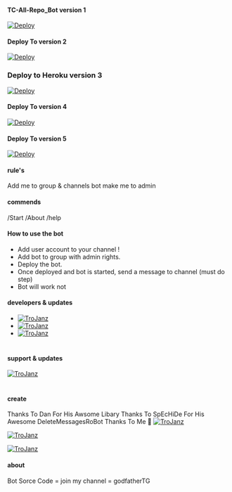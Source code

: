 #### TC-All-Repo_Bot version 1
[![Deploy](https://www.herokucdn.com/deploy/button.svg)](https://heroku.com/deploy?template=https://github.com/godfatherTG/TC-All-Repo-_Bot/pulls)
#### Deploy To version 2
[![Deploy](https://www.herokucdn.com/deploy/button.svg)](https://heroku.com/deploy?template=https://github.com/godfatherTG/TC-All-Repo-_Bot/pulls)


### Deploy to Heroku version 3
[![Deploy](https://www.herokucdn.com/deploy/button.svg)](https://heroku.com/deploy?template=https://github.com/godfatherTG/TC-All-Repo-_Bot/pulls)
#### Deploy To version 4
[![Deploy](https://www.herokucdn.com/deploy/button.svg)](https://heroku.com/deploy?template=https://github.com/godfatherTG/TC-All-Repo-_Bot/pulls)

#### Deploy To version 5
[![Deploy](https://www.herokucdn.com/deploy/button.svg)](https://heroku.com/deploy?template=https://github.com/godfatherTG/TC-All-Repo-_Bot/pulls)

#### rule's 
Add me to group & channels bot make me to admin 
#### commends
/Start
/About
/help
#### How to use the bot
* Add user account to your channel !
* Add bot to group with admin rights.
* Deploy the bot.
* Once deployed and bot is started, send a message to channel (must do step)
* Bot will work not

#### developers & updates

* [![TroJanz](https://img.shields.io/badge/CFCHATOFFICAL1-Channel-orange?style=for-the-badge&logo=telegram)](https://telegram.dog/CFCHATOFFICAL1)
* [![TroJanz](https://img.shields.io/badge/CTMTMT-Channel-orange?style=for-the-badge&logo=telegram)](https://telegram.dog/CTMTMT)  
* [![TroJanz](https://img.shields.io/badge/Cmkmedia-Group-orange?style=for-the-badge&logo=telegram)](https://telegram.dog/Cmkmedia)  
ㅤㅤㅤㅤㅤㅤㅤ  
#### support & updates
[![TroJanz](https://img.shields.io/badge/TC_BOTZ-Develpers-orange?style=for-the-badge&logo=telegram)](https://telegram.dog/TC_BOTZ)  
ㅤㅤㅤㅤㅤㅤㅤ  
#### create
Thanks To Dan For His Awsome Libary
Thanks To SpEcHiDe For His Awesome DeleteMessagesRoBot
Thanks To Me 👀
 [![TroJanz](https://img.shields.io/badge/godfatherTG-Develp-orange?style=for-the-badge&logo=github)](https://github.com/godfatherTG)

[![TroJanz](https://img.shields.io/badge/TCAllRepoBot-sorce-orange?style=for-the-badge&logo=github)](https://github.com/godfatherTG/TC-All-Repo-_Bot)

[![TroJanz](https://img.shields.io/badge/godfatherTC-telegram-orange?style=for-the-badge&logo=github)](https://telegram.dog/godfatherTC)

#### about

Bot Sorce Code = join my channel = godfatherTG
